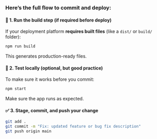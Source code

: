 

### Here’s the full flow to commit and deploy:

#### 🔧 1. **Run the build step (if required before deploy)**

If your deployment platform **requires built files** (like a `dist/` or `build/` folder):

```bash
npm run build
```

This generates production-ready files.

#### 🧪 2. **Test locally (optional, but good practice)**

To make sure it works before you commit:

```bash
npm start
```

Make sure the app runs as expected.

#### ✅ 3. **Stage, commit, and push your change**

```bash
git add .
git commit -m "Fix: updated feature or bug fix description"
git push origin main
```

